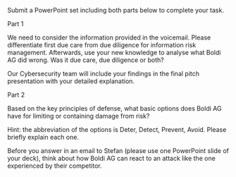 Submit a PowerPoint set including both parts below to complete your task.

Part 1

We need to consider the information provided in the voicemail. Please differentiate first due care from due diligence for information risk management. Afterwards, use your new knowledge to analyse what Boldi AG did wrong. Was it due care, due diligence or both? 

Our Cybersecurity team will include your findings in the final pitch presentation with your detailed explanation.


Part 2

Based on the key principles of defense, what basic options does Boldi AG have for limiting or containing damage from risk? 

Hint: the abbreviation of the options is Deter, Detect, Prevent, Avoid. Please briefly explain each one. 

Before you answer in an email to Stefan (please use one PowerPoint slide of your deck), think about how Boldi AG can react to an attack like the one experienced by their competitor. 

